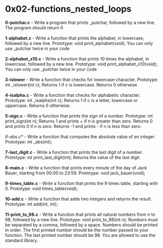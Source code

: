 # 0x02-functions_nested_loops<br/>
**0-putchar.c** - Write a program that prints _putchar, followed by a new line. The program should return 0<br/><br/>
**1-alphabet.c** - Write a function that prints the alphabet, in lowercase, followed by a new line. Prototype: void print_alphabet(void); You can only use _putchar twice in your code<br/><br/>
**2-alphabet_x10.c** - Write a function that prints 10 times the alphabet, in lowercase, followed by a new line. Prototype: void print_alphabet_x10(void); You can only use _putchar twice in your code<br/><br/>
**3-islower** - Write a function that checks for lowercase character. Prototype: int _islower(int c); Returns 1 if c is lowercase. Returns 0 otherwise<br/><br/>
**4-isalpha.c** - Write a function that checks for alphabetic character. Prototype: int _isalpha(int c); Returns 1 if c is a letter, lowercase or uppercase. Returns 0 otherwise.<br/><br/>
**5-sign.c** - Write a function that prints the sign of a number. Prototype: int print_sign(int n); Returns 1 and prints + if n is greater than zero. Returns 0 and prints 0 if n is zero. Returns -1 and prints - if n is less than zero.<br/><br/>
*6-abs.c** - Write a function that computes the absolute value of an integer. Prototype: int _abs(int);<br/><br/>
**7-last_digit.c** - Write a function that prints the last digit of a number. Prototype: int print_last_digit(int); Returns the value of the last digit.<br/><br/>
**8-main.c** - Write a function that prints every minute of the day of Jack Bauer, starting from 00:00 to 23:59. Prototype: void jack_bauer(void);<br/><br/>
**9-times_table.c** - Write a function that prints the 9 times table, starting with 0. Prototype: void times_table(void);<br/><br/>
**10-add.c** - Write a function that adds two integers and returns the result. Prototype: int add(int, int);<br/><br/>
**11-print_to_98.c** - Write a function that prints all natural numbers from n to 98, followed by a new line. Prototype: void print_to_98(int n); Numbers must be separated by a comma, followed by a space. Numbers should be printed in order. The first printed number should be the number passed to your function. The last printed number should be 98. You are allowed to use the standard library.<br/><br/>
